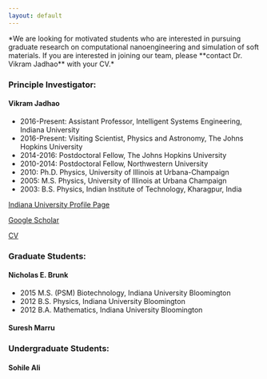 ```yaml
---
layout: default
---
```


<div class="bg-none section" id="content">

<div class="row" markdown="1">
*We are looking for motivated students who are interested in pursuing graduate research 
on computational nanoengineering and simulation of soft materials. If you are interested in joining our team, please 
**contact Dr. Vikram Jadhao** with your CV.*

### Principle Investigator:
#### Vikram Jadhao
* 2016-Present: Assistant Professor, Intelligent Systems Engineering, Indiana University
* 2016-Present: Visiting Scientist, Physics and Astronomy, The Johns Hopkins University
* 2014-2016: Postdoctoral Fellow, The Johns Hopkins University
* 2010-2014: Postdoctoral Fellow, Northwestern University
* 2010: Ph.D. Physics, University of Illinois at Urbana-Champaign
* 2005: M.S. Physics, University of Illinois at Urbana Champaign
* 2003: B.S. Physics, Indian Institute of Technology, Kharagpur, India

[Indiana University Profile Page](https://www.soic.indiana.edu/all-people/profile.html?profile_id=449) 

[Google Scholar](https://scholar.google.com/citations?user=7m5wqk4AAAAJ&hl=en) 

[CV](https://drive.google.com/file/d/0B7yydcOo-gYsYWFOMjFTLVUwSmM/view)

### Graduate Students:

#### Nicholas E. Brunk

* 2015 M.S. (PSM) Biotechnology, Indiana University Bloomington
* 2012 B.S. Physics, Indiana University Bloomington
* 2012 B.A. Mathematics, Indiana University Bloomington

#### Suresh Marru

### Undergraduate Students:

#### Sohile Ali

</div>

</div>
